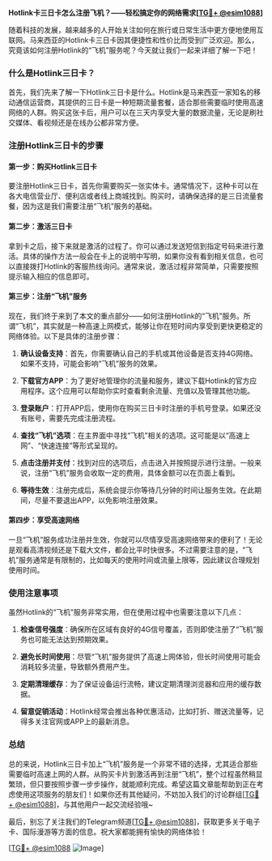 **Hotlink卡三日卡怎么注册飞机？——轻松搞定你的网络需求[[TG💪+ @esim1088](https://t.me/s/esim1088)]**

随着科技的发展，越来越多的人开始关注如何在旅行或日常生活中更方便地使用互联网。马来西亚的Hotlink卡三日卡因其便捷性和性价比而受到广泛欢迎。那么，究竟该如何注册Hotlink的“飞机”服务呢？今天就让我们一起来详细了解一下吧！

### 什么是Hotlink三日卡？

首先，我们先来了解一下Hotlink三日卡是什么。Hotlink是马来西亚一家知名的移动通信运营商，其提供的三日卡是一种短期流量套餐，适合那些需要临时使用高速网络的人群。购买这张卡后，用户可以在三天内享受大量的数据流量，无论是刷社交媒体、看视频还是在线办公都非常方便。

### 注册Hotlink三日卡的步骤

#### 第一步：购买Hotlink三日卡

要注册Hotlink三日卡，首先你需要购买一张实体卡。通常情况下，这种卡可以在各大电信营业厅、便利店或者线上商城找到。购买时，请确保选择的是三日流量套餐，因为这是我们需要注册“飞机”服务的基础。

#### 第二步：激活三日卡

拿到卡之后，接下来就是激活的过程了。你可以通过发送短信到指定号码来进行激活。具体的操作方法一般会在卡上的说明中写明，如果你没有看到相关信息，也可以直接拨打Hotlink的客服热线询问。通常来说，激活过程非常简单，只需要按照提示输入相应的信息即可。

#### 第三步：注册“飞机”服务

现在，我们终于来到了本文的重点部分——如何注册Hotlink的“飞机”服务。所谓“飞机”，其实就是一种高速上网模式，能够让你在短时间内享受到更快更稳定的网络体验。以下是具体的注册步骤：

1. **确认设备支持**：首先，你需要确认自己的手机或其他设备是否支持4G网络。如果不支持，可能会影响“飞机”服务的效果。
   
2. **下载官方APP**：为了更好地管理你的流量和服务，建议下载Hotlink的官方应用程序。这个应用可以帮助你实时查看剩余流量、充值以及管理其他功能。

3. **登录账户**：打开APP后，使用你在购买三日卡时注册的手机号登录。如果还没有账号，需要先完成注册流程。

4. **查找“飞机”选项**：在主界面中寻找“飞机”相关的选项。这可能是以“高速上网”、“快速连接”等形式呈现的。

5. **点击注册并支付**：找到对应的选项后，点击进入并按照提示进行注册。一般来说，注册“飞机”服务会收取一定的费用，具体金额可以在页面上看到。

6. **等待生效**：注册完成后，系统会提示你等待几分钟的时间让服务生效。在此期间，尽量不要退出APP，以免影响注册效果。

#### 第四步：享受高速网络

一旦“飞机”服务成功注册并生效，你就可以尽情享受高速网络带来的便利了！无论是观看高清视频还是下载大文件，都会比平时快很多。不过需要注意的是，“飞机”服务通常是有限制的，比如每天的使用时间或流量上限等，因此建议合理规划使用时间。

### 使用注意事项

虽然Hotlink的“飞机”服务非常实用，但在使用过程中也需要注意以下几点：

1. **检查信号强度**：确保所在区域有良好的4G信号覆盖，否则即使注册了“飞机”服务也可能无法达到预期效果。

2. **避免长时间使用**：尽管“飞机”服务提供了高速上网体验，但长时间使用可能会消耗较多流量，导致额外费用产生。

3. **定期清理缓存**：为了保证设备运行流畅，建议定期清理浏览器和应用的缓存数据。

4. **留意促销活动**：Hotlink经常会推出各种优惠活动，比如打折、赠送流量等，记得多关注官网或APP上的最新消息。

### 总结

总的来说，Hotlink三日卡加上“飞机”服务是一个非常不错的选择，尤其适合那些需要临时高速上网的人群。从购买卡片到激活再到注册“飞机”，整个过程虽然稍显繁琐，但只要按照步骤一步步操作，就能顺利完成。希望这篇文章能帮助到正在考虑使用这项服务的朋友们！如果你还有其他疑问，不妨加入我们的讨论群组[[TG💪+ @esim1088](https://t.me/s/esim1088)]，与其他用户一起交流经验哦~

最后，别忘了关注我们的Telegram频道[[TG💪+ @esim1088](https://t.me/s/esim1088)]，获取更多关于电子卡、国际漫游等方面的信息。祝大家都能拥有愉快的网络体验！

[[TG💪+ @esim1088](https://t.me/s/esim1088) ![Image](https://i.postimg.cc/4NQfJmqS/Snipaste-2025-05-13-00-14-12.png)]
